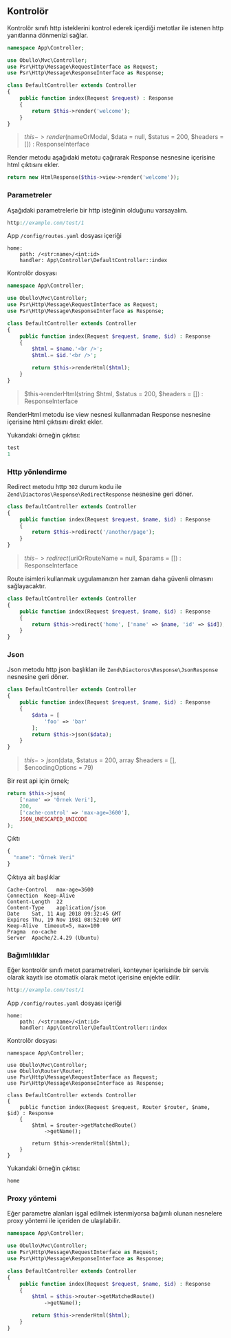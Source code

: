 
## Kontrolör

Kontrolör sınıfı http isteklerini kontrol ederek içerdiği metotlar ile istenen http yanıtlarına dönmenizi sağlar.

```php
namespace App\Controller;

use Obullo\Mvc\Controller;
use Psr\Http\Message\RequestInterface as Request;
use Psr\Http\Message\ResponseInterface as Response;

class DefaultController extends Controller
{
    public function index(Request $request) : Response
    {
        return $this->render('welcome');
    }
}
```

> $this->render($nameOrModal, $data = null, $status = 200, $headers = []) : ResponseInterface


Render metodu aşağıdaki metotu çağırarak Response nesnesine içerisine html çıktısını ekler.

```php
return new HtmlResponse($this->view->render('welcome'));
```

### Parametreler

Aşağıdaki parametrelerle bir http isteğinin olduğunu varsayalım.

```php
http://example.com/test/1
```

App `/config/routes.yaml` dosyası içeriği

```
home:
    path: /<str:name>/<int:id>
    handler: App\Controller\DefaultController::index
```

Kontrolör dosyası

```php
namespace App\Controller;

use Obullo\Mvc\Controller;
use Psr\Http\Message\RequestInterface as Request;
use Psr\Http\Message\ResponseInterface as Response;

class DefaultController extends Controller
{
    public function index(Request $request, $name, $id) : Response
    {
        $html = $name.'<br />';
        $html.= $id.'<br />';

        return $this->renderHtml($html);
    }
}
```

> $this->renderHtml(string $html, $status = 200, $headers = []) : ResponseInterface

RenderHtml metodu ise view nesnesi kullanmadan Response nesnesine içerisine html çıktısını direkt ekler.

Yukarıdaki örneğin çıktısı:

```php
test
1
```

### Http yönlendirme

Redirect metodu http `302` durum kodu ile `Zend\Diactoros\Response\RedirectResponse` nesnesine geri döner.

```php
class DefaultController extends Controller
{
    public function index(Request $request, $name, $id) : Response
    {
        return $this->redirect('/another/page');
    }
}
```

> $this->redirect($uriOrRouteName = null, $params = []) : ResponseInterface

Route isimleri kullanmak uygulamanızın her zaman daha güvenli olmasını sağlayacaktır.

```php
class DefaultController extends Controller
{
    public function index(Request $request, $name, $id) : Response
    {
        return $this->redirect('home', ['name' => $name, 'id' => $id]);
    }
}
```

### Json

Json metodu http json başlıkları ile `Zend\Diactoros\Response\JsonResponse` nesnesine geri döner.

```php
class DefaultController extends Controller
{
    public function index(Request $request, $name, $id) : Response
    {
    	$data = [
    		'foo' => 'bar'
    	];
        return $this->json($data);
    }
}
```

> $this->json($data, $status = 200, array $headers = [], $encodingOptions = 79)

Bir rest api için örnek;

```php
return $this->json(
    ['name' => 'Örnek Veri'],
    200,
    ['cache-control' => 'max-age=3600'],
    JSON_UNESCAPED_UNICODE
);
```

Çıktı

```php
{
  "name": "Örnek Veri"
}
```

Çıktıya ait başlıklar

```
Cache-Control   max-age=3600
Connection  Keep-Alive
Content-Length  22
Content-Type    application/json
Date    Sat, 11 Aug 2018 09:32:45 GMT
Expires Thu, 19 Nov 1981 08:52:00 GMT
Keep-Alive  timeout=5, max=100
Pragma  no-cache
Server  Apache/2.4.29 (Ubuntu)
```

### Bağımlılıklar 

Eğer kontrolör sınıfı metot parametreleri, konteyner içerisinde bir servis olarak kayıtlı ise otomatik olarak metot içerisine enjekte edilir.

```php
http://example.com/test/1
```

App `/config/routes.yaml` dosyası içeriği

```
home:
    path: /<str:name>/<int:id>
    handler: App\Controller\DefaultController::index
```

Kontrolör dosyası

```
namespace App\Controller;

use Obullo\Mvc\Controller;
use Obullo\Router\Router;
use Psr\Http\Message\RequestInterface as Request;
use Psr\Http\Message\ResponseInterface as Response;

class DefaultController extends Controller
{
    public function index(Request $request, Router $router, $name, $id) : Response
    {
        $html = $router->getMatchedRoute()
            ->getName();

        return $this->renderHtml($html);
    }
}
```

Yukarıdaki örneğin çıktısı:

```php
home
```

### Proxy yöntemi

Eğer parametre alanları işgal edilmek istenmiyorsa bağımlı olunan nesnelere proxy yöntemi ile içeriden de ulaşılabilir.


```php
namespace App\Controller;

use Obullo\Mvc\Controller;
use Psr\Http\Message\RequestInterface as Request;
use Psr\Http\Message\ResponseInterface as Response;

class DefaultController extends Controller
{
    public function index(Request $request, $name, $id) : Response
    {
        $html = $this->router->getMatchedRoute()
            ->getName();

        return $this->renderHtml($html);
    }
}
```